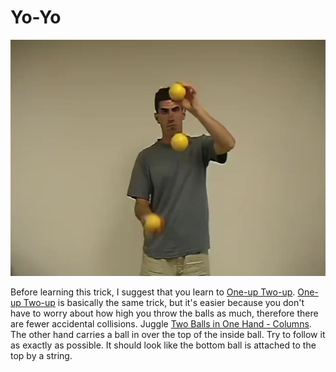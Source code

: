 # Yo-Yo

![Yo-Yo](/resources/videos/poster/yo-yo.jpg)

Before learning this trick, I suggest that you learn to [One-up Two-up](one-uptwo-up.md). [One-up Two-up](one-uptwo-up.md) is basically the same trick, but it's easier because you don't have to worry about how high you throw the balls as much, therefore there are fewer accidental collisions. Juggle [Two Balls in One Hand - Columns](twoinonehand-columns.md). The other hand carries a ball in over the top of the inside ball. Try to follow it as exactly as possible. It should look like the bottom ball is attached to the top by a string.

